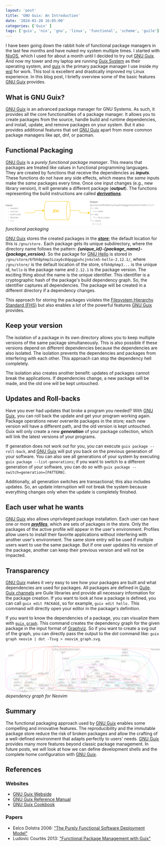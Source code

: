 ```yaml
---
layout: 'post'
title: 'GNU Guix: An Introduction'
date: '2024-01-28 16:05:00'
categories: ['Guix' ]
tags: ['guix', 'nix', 'gnu', 'linux', 'functional', 'scheme', 'guile']
---
```


I have been going down the rabbit hole of functional package managers in the last few months and have nuked my system multiple times. I started with [NixOS][13], which I used for about a month until I decided to try out [GNU Guix][1]. And now my tower and my laptop are running [Guix System][1] as their operating system, and [guix][1] is the primary package manager I use inside my [wsl](https://learn.microsoft.com/en-us/windows/wsl/) for work. This tool is excellent and drastically improved my Linux experience. In this blog post, I briefly overview some of the basic features [GNU Guix][1] provides.

## What is GNU Guix?

[GNU Guix][1] is an advanced package manager for GNU Systems. As such, it provides all the core functionalities of a package manager. It allows you to create packages from the source, handle build and runtime dependencies, and install, update, and remove packages on your system. But it also provides additional features that set [GNU Guix][1] apart from more common package managers like apt, dnf, or pacman.

## Functional Packaging

[GNU Guix][1] is a _purely functional package manager_. This means that packages are treated like values in functional programming languages. They are created by functions that receive the dependencies as ***inputs***. These functions do not have any side effects, which means the _same_ inputs make the _same_ packages every time. Once one input changes (e.g., new library version), it will generate a different package (***output***). The functions representing the build instructions are called [***derivations***][4].

![fn-package](/assets/img/guix/fn_package.png)
_functional packaging_

[GNU Guix][1] stores the created packages in the [***store***][9]; the default location for this is `/gnu/store.` Each package gets its unique subdirectory, where the directory name follows the pattern: ***{unique_id}-{package_name}-{package_version}***. So the package for [GNU Hello][5] is stored in `/gnu/store/6fbh8phmp3izay6c0dpggpxhcjn4xlm5-hello-2.12.1/`, where `/gnu/store/` is the default location of the store, `6fbh8phmp3...` is the unique id, `hello` is the package name and `2.12.1` is the package version. The exciting thing about the name is the unique identifier. This identifier is a cryptographic hash of the package's build dependency graph. So, the identifier captures all dependencies. The package will be created in a different directory if a dependency changes. 

This approach for storing the packages violates the [Filesystem Hierarchy Standard (FHS)][6] but also enables a lot of the powerful features [GNU Guix][1] provides.

## Keep your version 

The isolation of a package in its own directory allows you to keep multiple versions of the same package simultaneously. This is also possible if these versions depend on different dependencies because the dependencies are also isolated. The isolation prevents the dependencies and packages from interfering with each other. This approach can stop the dependency hell completely. 

The isolation also creates another benefit: updates of packages cannot break the applications. If dependencies change, a new package will be made, and the old one will be kept untouched.

## Updates and Roll-backs

Have you ever had updates that broke a program you needed? With [GNU Guix][1], you can roll back the update and get your program working again. Package operations never overwrite packages in the store; each new version will have a different path, and the old version is kept untouched. Guix will only create a new ***generation*** of your package collection, which will link the latest versions of your programs. 

If generation does not work out for you, you can execute `guix package --roll-back`, and [GNU Guix][1] will put you back on the previous generation of your software. You can also see all generations of your system by executing `guix package --list-generations`; if you want to switch to a different generation of your software, you can do so with `guix package --switch=generation=[PATTERN]`.

Additionally, all generation switches are transactional; this also includes updates. So, an update interruption will not break the system because everything changes only when the update is completely finished.

## Each user what he wants

[GNU Guix][1] also allows unprivileged package installation. Each user can have one or more [***profiles***][7], which are sets of packages in the store. Only the packages of the active profile will appear in the user's environment. Profiles allow users to install their favorite applications without interfering with another user's environment. The same store entry will be used if multiple users want to use the same package. But if one user updates his version of the package, another can keep their previous version and will not be impacted.

## Transparency

[GNU Guix][1] makes it very easy to see how your packages are built and what dependencies are used for packages. All packages are defined in [Guile][8]. [Guix channels][10] are Guile libraries and provide all necessary information for the package creation. If you want to look at how a package is defined, you can call `guix edit PACKAGE`, so for example, `guix edit hello.` This command will directly open your editor in the package's definition.

If you want to know the dependencies of a package, you can visualize them with [`guix graph`][12]. This command creates the dependency graph for the given package in the input format of [Graphviz][11]. So if you want to create a svg out of the graph, you can directly pass the output to the *dot* command like: `guix graph neovim | dot -Tsvg > neovim_graph.svg`.

![hello-graph](/assets/img/guix/neovim_graph.svg)
_dependency graph for Neovim_

## Summary

The functional packaging approach used by [GNU Guix][1] enables some compelling and innovative features. The reproducibility and the immutable package store reduce the risk of broken packages and allow the crafting of a well-defined environment that adapts perfectly to users' needs. [GNU Guix][1] provides many more features beyond classic package management. In future posts, we will look at how we can define development shells and the complete home configuration with [GNU Guix][1].

## References

### Websites

- [GNU Guix Webside][1]
- [GNU Guix Reference Manual](https://guix.gnu.org/en/manual/en/html_node/)
- [GNU Guix Cookbook](https://guix.gnu.org/en/cookbook/en/html_node/)

### Papers

- Eelco Dolstra 2006: ["The Purely Functional Software Deployment Model"][2]
- Ludovic Courtès 2013: ["Functional Package Management with Guix"][3]


[1]: https://guix.gnu.org/
[2]: https://edolstra.github.io/pubs/phd-thesis.pdf 
[3]: https://arxiv.org/pdf/1305.4584.pdf
[4]: https://guix.gnu.org/manual/en/html_node/Derivations.html
[5]: https://www.gnu.org/software/hello/
[6]: https://en.wikipedia.org/wiki/Filesystem_Hierarchy_Standard
[7]: https://guix.gnu.org/cookbook/en/html_node/Guix-Profiles-in-Practice.html
[8]: https://www.gnu.org/software/guile/
[9]: https://guix.gnu.org/manual/en/html_node/The-Store.html
[10]: https://guix.gnu.org/manual/en/html_node/Channels.html
[11]: https://www.graphviz.org/
[12]: https://guix.gnu.org/manual/en/html_node/Invoking-guix-graph.html
[13]: https://nixos.org/
